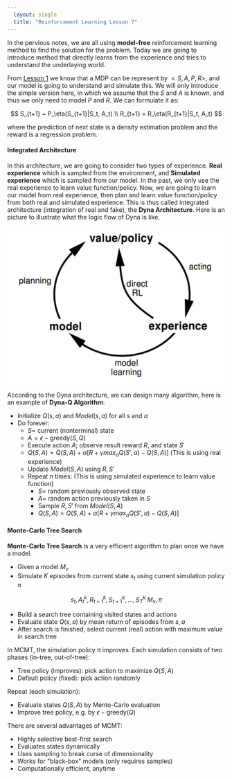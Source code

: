 ```yaml
---
  layout: single
  title: "Reinforcement Learning Lesson 7"
---
```

In the pervious notes, we are all using **model-free** reinforcement learning method to find the solution for the problem. Today we are going to introduce method that directly learns from the experience and tries to understand the underlaying world.

From [Lesson 1](http://pyemma.github.io/posts/Reinforcement-Learning-Lesson-1) we know that a MDP can be represent by $<S, A, P, R>$, and our model is going to understand and simulate this. We will only introduce the simple version here, in which we assume that the $S$ and $A$ is known, and thus we only need to model $P$ and $R$. We can formulate it as:

$$
S_{t+1} ~ P_\eta(S_{t+1}|S_t, A_t) \\
R_{t+1} = R_\eta(R_{t+1}|S_t, A_t)
$$

where the prediction of next state is a density estimation problem and the reward is a regression problem.

#### Integrated Architecture
In this architecture, we are going to consider two types of experience. **Real experience** which is sampled from the environment, and **Simulated experience** which is sampled from our model. In the past, we only use the real experience to learn value function/policy. Now, we are going to learn our model from real experience, then plan and learn value function/policy from both real and simulated experience. This is thus called integrated architecture (integration of real and fake), the **Dyna Architecture**. Here is an picture to illustrate what the logic flow of Dyna is like.

![Dyna Architecture](/assets/dyna.png)

According to the Dyna architecture, we can design many algorithm, here is an example of **Dyna-Q Algorithm**:
* Initialize $Q(s, a)$ and $Model(s, a)$ for all $s$ and $a$
* Do forever:
  - $S =$ current (nonterminal) state
  - $A = \epsilon - \text{greedy}(S, Q)$
  - Execute action $A$; observe result reward $R$, and state $S'$
  - $Q(S, A) = Q(S, A) + \alpha[R + \gamma max_a Q(S', a) - Q(S, A)]$ (This is using real experience)
  - Update $Model(S, A)$ using $R, S'$
  - Repeat $n$ times: (This is using simulated experience to learn value function)
    - $S =$ random previously observed state
    - $A =$ random action previously taken in $S$
    - Sample $R, S'$ from $Model(S, A)$
    - $Q(S, A) = Q(S, A) + \alpha[R + \gamma max_a Q(S', a) - Q(S, A)]$

#### Monte-Carlo Tree Search
**Monte-Carlo Tree Search** is a very efficient algorithm to plan once we have a model.
* Given a model $M_v$
* Simulate $K$ episodes from current state $s_t$ using current simulation policy $\pi$

$$
{s_t, A_t^k, R_{t+1}^k, S_{t+1}^k, ..., S_T^k} ~ M_v, \pi
$$

* Build a search tree containing visited states and actions
* Evaluate state $Q(s, a)$ by mean return of episodes from $s, a$
* After search is finished, select current (real) action with maximum value in search tree

In MCMT, the simulation policy $\pi$ improves. Each simulation consists of two phases (in-tree, out-of-tree):
* Tree policy (improves): pick action to maximize $Q(S, A)$
* Default policy (fixed): pick action randomly

Repeat (each simulation):
* Evaluate states $Q(S, A)$ by Mento-Carlo evaluation
* Improve tree policy, e.g. by $\epsilon-\text{greedy}(Q)$

There are several advantages of MCMT:
* Highly selective best-first search
* Evaluates states dynamically
* Uses sampling to break curse of dimensionality
* Works for "black-box" models (only requires samples)
* Computationally efficient, anytime  
